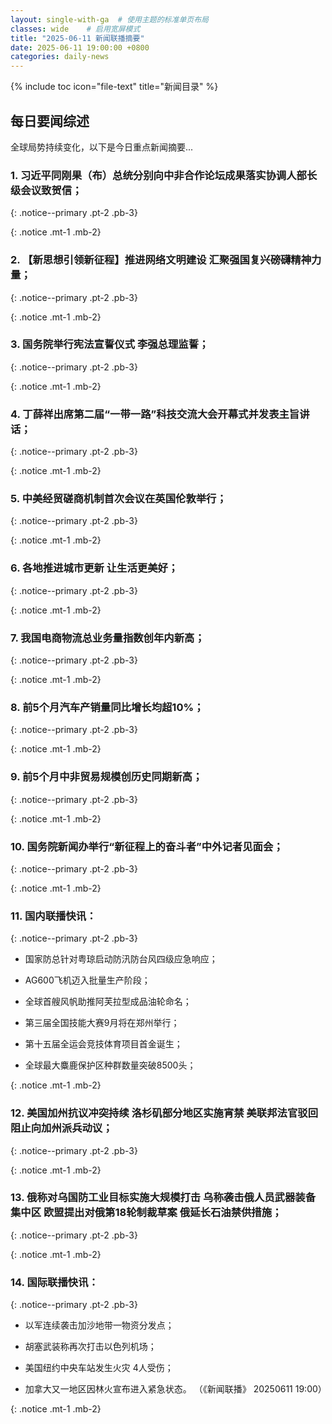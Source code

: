 ```yaml
---
layout: single-with-ga  # 使用主题的标准单页布局
classes: wide    # 启用宽屏模式
title: "2025-06-11 新闻联播摘要"
date: 2025-06-11 19:00:00 +0800
categories: daily-news
---
```


{% include toc icon="file-text" title="新闻目录" %}
   
## 每日要闻综述

全球局势持续变化，以下是今日重点新闻摘要...

### 1. 习近平同刚果（布）总统分别向中非合作论坛成果落实协调人部长级会议致贺信； 

{: .notice--primary .pt-2 .pb-3}

{: .notice .mt-1 .mb-2}

### 2. 【新思想引领新征程】推进网络文明建设 汇聚强国复兴磅礴精神力量； 

{: .notice--primary .pt-2 .pb-3}

{: .notice .mt-1 .mb-2}

### 3. 国务院举行宪法宣誓仪式 李强总理监誓； 

{: .notice--primary .pt-2 .pb-3}

{: .notice .mt-1 .mb-2}

### 4. 丁薛祥出席第二届“一带一路”科技交流大会开幕式并发表主旨讲话； 

{: .notice--primary .pt-2 .pb-3}

{: .notice .mt-1 .mb-2}

### 5. 中美经贸磋商机制首次会议在英国伦敦举行； 

{: .notice--primary .pt-2 .pb-3}

{: .notice .mt-1 .mb-2}

### 6. 各地推进城市更新 让生活更美好； 

{: .notice--primary .pt-2 .pb-3}

{: .notice .mt-1 .mb-2}

### 7. 我国电商物流总业务量指数创年内新高； 

{: .notice--primary .pt-2 .pb-3}

{: .notice .mt-1 .mb-2}

### 8. 前5个月汽车产销量同比增长均超10%； 

{: .notice--primary .pt-2 .pb-3}

{: .notice .mt-1 .mb-2}

### 9. 前5个月中非贸易规模创历史同期新高； 

{: .notice--primary .pt-2 .pb-3}

{: .notice .mt-1 .mb-2}

### 10. 国务院新闻办举行“新征程上的奋斗者”中外记者见面会； 

{: .notice--primary .pt-2 .pb-3}

{: .notice .mt-1 .mb-2}

### 11. 国内联播快讯： 

{: .notice--primary .pt-2 .pb-3}

- 国家防总针对粤琼启动防汛防台风四级应急响应；

- AG600飞机迈入批量生产阶段；

- 全球首艘风帆助推阿芙拉型成品油轮命名；

- 第三届全国技能大赛9月将在郑州举行；

- 第十五届全运会竞技体育项目首金诞生；

- 全球最大麋鹿保护区种群数量突破8500头；

{: .notice .mt-1 .mb-2}

### 12. 美国加州抗议冲突持续 洛杉矶部分地区实施宵禁 美联邦法官驳回阻止向加州派兵动议； 

{: .notice--primary .pt-2 .pb-3}

{: .notice .mt-1 .mb-2}

### 13. 俄称对乌国防工业目标实施大规模打击 乌称袭击俄人员武器装备集中区 欧盟提出对俄第18轮制裁草案 俄延长石油禁供措施； 

{: .notice--primary .pt-2 .pb-3}

{: .notice .mt-1 .mb-2}

### 14. 国际联播快讯： 

{: .notice--primary .pt-2 .pb-3}

- 以军连续袭击加沙地带一物资分发点；

- 胡塞武装称再次打击以色列机场；

- 美国纽约中央车站发生火灾 4人受伤；

- 加拿大又一地区因林火宣布进入紧急状态。 （《新闻联播》 20250611 19:00）

{: .notice .mt-1 .mb-2}
